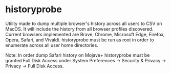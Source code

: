 # historyprobe
Utility made to dump multiple browser's history across all users to CSV on MacOS. It will include the history from all browser profiles discovered. Current browsers implemented are Brave, Chrome, Microsoft Edge, Firefox, Opera, Safari, and Vivaldi. historyprobe must be run as root in order to enumerate across all user home directories.

Note: In order dump Safari history on Mojave+ historyprobe must be granted Full Disk Access under System Preferences -> Security & Privacy -> Privacy -> Full Disk Access.
